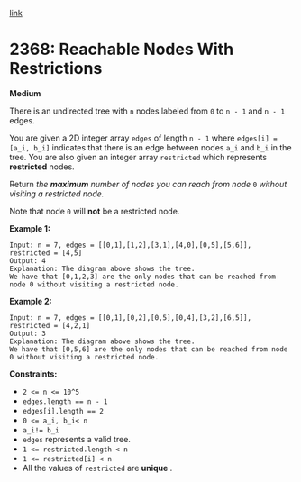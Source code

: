 [link](https://leetcode.com/problems/reachable-nodes-with-restrictions/description/)

# 2368: Reachable Nodes With Restrictions

**Medium**

There is an undirected tree with `n` nodes labeled from `0` to `n - 1` and `n - 1` edges.

You are given a 2D integer array `edges` of length `n - 1` where `edges[i] = [a_i, b_i]` indicates that there is an edge between nodes `a_i` and `b_i` in the tree. You are also given an integer array `restricted` which represents **restricted** nodes.

Return _the **maximum** number of nodes you can reach from node_ `0` _without visiting a restricted node._

Note that node `0` will **not** be a restricted node.

**Example 1:**

```
Input: n = 7, edges = [[0,1],[1,2],[3,1],[4,0],[0,5],[5,6]], restricted = [4,5]
Output: 4
Explanation: The diagram above shows the tree.
We have that [0,1,2,3] are the only nodes that can be reached from node 0 without visiting a restricted node.
```

**Example 2:**

```
Input: n = 7, edges = [[0,1],[0,2],[0,5],[0,4],[3,2],[6,5]], restricted = [4,2,1]
Output: 3
Explanation: The diagram above shows the tree.
We have that [0,5,6] are the only nodes that can be reached from node 0 without visiting a restricted node.
```

**Constraints:**

- `2 <= n <= 10^5`
- `edges.length == n - 1`
- `edges[i].length == 2`
- `0 <= a_i, b_i< n`
- `a_i!= b_i`
- `edges` represents a valid tree.
- `1 <= restricted.length < n`
- `1 <= restricted[i] < n`
- All the values of `restricted` are **unique** .
